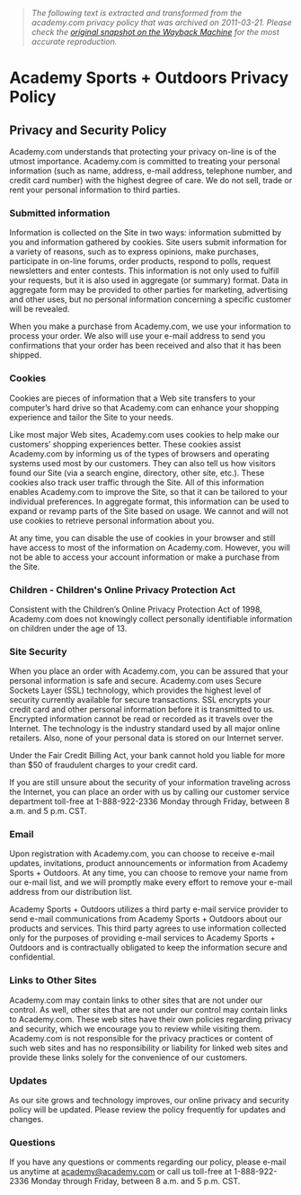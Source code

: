 > *The following text is extracted and transformed from the academy.com privacy policy that was archived on 2011-03-21. Please check the [original snapshot on the Wayback Machine](https://web.archive.org/web/20110321182817id_/http%3A//www.academy.com/index.php%3Fpage%3Dcontent%26target%3Dcompany/privacy_policy%26lnkSRC%3Dfooter) for the most accurate reproduction.*

# Academy Sports + Outdoors Privacy Policy

## Privacy and Security Policy

Academy.com understands that protecting your privacy on-line is of the utmost importance. Academy.com is committed to treating your personal information (such as name, address, e-mail address, telephone number, and credit card number) with the highest degree of care. We do not sell, trade or rent your personal information to third parties.

### Submitted information

Information is collected on the Site in two ways: information submitted by you and information gathered by cookies. Site users submit information for a variety of reasons, such as to express opinions, make purchases, participate in on-line forums, order products, respond to polls, request newsletters and enter contests. This information is not only used to fulfill your requests, but it is also used in aggregate (or summary) format. Data in aggregate form may be provided to other parties for marketing, advertising and other uses, but no personal information concerning a specific customer will be revealed.

When you make a purchase from Academy.com, we use your information to process your order. We also will use your e-mail address to send you confirmations that your order has been received and also that it has been shipped.

### Cookies

Cookies are pieces of information that a Web site transfers to your computer’s hard drive so that Academy.com can enhance your shopping experience and tailor the Site to your needs.

Like most major Web sites, Academy.com uses cookies to help make our customers’ shopping experiences better. These cookies assist Academy.com by informing us of the types of browsers and operating systems used most by our customers. They can also tell us how visitors found our Site (via a search engine, directory, other site, etc.). These cookies also track user traffic through the Site. All of this information enables Academy.com to improve the Site, so that it can be tailored to your individual preferences. In aggregate format, this information can be used to expand or revamp parts of the Site based on usage. We cannot and will not use cookies to retrieve personal information about you.

At any time, you can disable the use of cookies in your browser and still have access to most of the information on Academy.com. However, you will not be able to access your account information or make a purchase from the Site.

### Children - Children's Online Privacy Protection Act

Consistent with the Children’s Online Privacy Protection Act of 1998, Academy.com does not knowingly collect personally identifiable information on children under the age of 13.

### Site Security

When you place an order with Academy.com, you can be assured that your personal information is safe and secure. Academy.com uses Secure Sockets Layer (SSL) technology, which provides the highest level of security currently available for secure transactions. SSL encrypts your credit card and other personal information before it is transmitted to us. Encrypted information cannot be read or recorded as it travels over the Internet. The technology is the industry standard used by all major online retailers. Also, none of your personal data is stored on our Internet server.

Under the Fair Credit Billing Act, your bank cannot hold you liable for more than $50 of fraudulent charges to your credit card.

If you are still unsure about the security of your information traveling across the Internet, you can place an order with us by calling our customer service department toll-free at 1-888-922-2336 Monday through Friday, between 8 a.m. and 5 p.m. CST.

### Email

Upon registration with Academy.com, you can choose to receive e-mail updates, invitations, product announcements or information from Academy Sports + Outdoors. At any time, you can choose to remove your name from our e-mail list, and we will promptly make every effort to remove your e-mail address from our distribution list.

Academy Sports + Outdoors utilizes a third party e-mail service provider to send e-mail communications from Academy Sports + Outdoors about our products and services. This third party agrees to use information collected only for the purposes of providing e-mail services to Academy Sports + Outdoors and is contractually obligated to keep the information secure and confidential.

### Links to Other Sites

Academy.com may contain links to other sites that are not under our control. As well, other sites that are not under our control may contain links to Academy.com. These web sites have their own policies regarding privacy and security, which we encourage you to review while visiting them. Academy.com is not responsible for the privacy practices or content of such web sites and has no responsibility or liability for linked web sites and provide these links solely for the convenience of our customers.

### Updates

As our site grows and technology improves, our online privacy and security policy will be updated. Please review the policy frequently for updates and changes.

### Questions

If you have any questions or comments regarding our policy, please e-mail us anytime at [academy@academy.com](mailto:academy@academy.com) or call us toll-free at 1-888-922-2336 Monday through Friday, between 8 a.m. and 5 p.m. CST.
